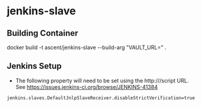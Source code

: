# jenkins-slave

## Building Container
docker build -t ascent/jenkins-slave --build-arg "VAULT_URL=<VAULT URL VALUE>" .

## Jenkins Setup
* The following property will need to be set using the http://<jenkins url>/script URL. See https://issues.jenkins-ci.org/browse/JENKINS-41384
```
jenkins.slaves.DefaultJnlpSlaveReceiver.disableStrictVerification=true
```